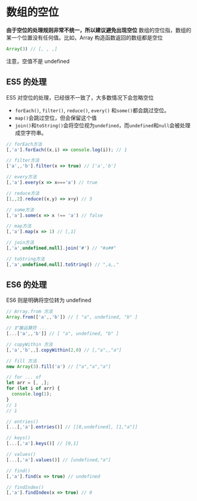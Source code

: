 # 数组的空位

**由于空位的处理规则非常不统一，所以建议避免出现空位**
数组的空位指，数组的某一个位置没有任何值。比如，Array 构造函数返回的数组都是空位
```javascript
Array(3) // [, , ,]
```
注意，空值不是 undefined
## ES5 的处理
ES5 对空位的处理，已经很不一致了，大多数情况下会忽略空位

- `forEach()`, `filter()`, `reduce()`, `every()` 和`some()`都会跳过空位。
- `map()`会跳过空位，但会保留这个值
- `join()`和`toString()`会将空位视为`undefined`，而`undefined`和`null`会被处理成空字符串。
```javascript
// forEach方法
[,'a'].forEach((x,i) => console.log(i)); // 1

// filter方法
['a',,'b'].filter(x => true) // ['a','b']

// every方法
[,'a'].every(x => x==='a') // true

// reduce方法
[1,,2].reduce((x,y) => x+y) // 3

// some方法
[,'a'].some(x => x !== 'a') // false

// map方法
[,'a'].map(x => 1) // [,1]

// join方法
[,'a',undefined,null].join('#') // "#a##"

// toString方法
[,'a',undefined,null].toString() // ",a,,"
```
## ES6 的处理
ES6 则是明确将空位转为 undefined
```javascript
// Array.from 方法
Array.from(['a',,'b']) // [ "a", undefined, "b" ]

// 扩展运算符 ...
[...['a',,'b']] // [ "a", undefined, "b" ]

// copyWithin 方法
[,'a','b',,].copyWithin(2,0) // [,"a",,"a"]

// fill 方法
new Array(3).fill('a') // ["a","a","a"]

// for ... of
let arr = [, ,];
for (let i of arr) {
  console.log(1);
}
// 1
// 1

// entries()
[...[,'a'].entries()] // [[0,undefined], [1,"a"]]

// keys()
[...[,'a'].keys()] // [0,1]

// values()
[...[,'a'].values()] // [undefined,"a"]

// find()
[,'a'].find(x => true) // undefined

// findIndex()
[,'a'].findIndex(x => true) // 0
```

